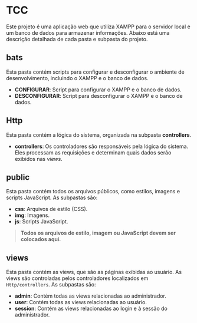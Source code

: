 # TCC

Este projeto é uma aplicação web que utiliza XAMPP para o servidor local e um banco de dados para armazenar informações. Abaixo está uma descrição detalhada de cada pasta e subpasta do projeto.

## bats

Esta pasta contém scripts para configurar e desconfigurar o ambiente de desenvolvimento, incluindo o XAMPP e o banco de dados.

- **CONFIGURAR**: Script para configurar o XAMPP e o banco de dados.
- **DESCONFIGURAR**: Script para desconfigurar o XAMPP e o banco de dados.

## Http

Esta pasta contém a lógica do sistema, organizada na subpasta **controllers**.

- **controllers**: Os controladores são responsáveis pela lógica do sistema. Eles processam as requisições e determinam quais dados serão exibidos nas _views_.

## public

Esta pasta contém todos os arquivos públicos, como estilos, imagens e scripts JavaScript. As subpastas são:

- **css**: Arquivos de estilo (CSS).
- **img**: Imagens.
- **js**: Scripts JavaScript.

> **Todos os arquivos de estilo, imagem ou JavaScript devem ser colocados aqui.**

## views

Esta pasta contém as views, que são as páginas exibidas ao usuário. As views são controladas pelos controladores localizados em `Http/controllers`. As subpastas são:

- **admin**: Contém todas as views relacionadas ao administrador.
- **user**: Contém todas as views relacionadas ao usuário.
- **session**: Contém as views relacionadas ao login e à sessão do administrador.
